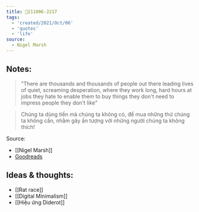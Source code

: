 ```yaml
---
title: 💬211006-2217
tags:
  - 'created/2021/Oct/06'
  - 'quotes'
  - 'life'
source:
  - Nigel Marsh
---
```


## Notes:
> "There are thousands and thousands of people out there leading lives of quiet, screaming desperation, where they work long, hard hours at jobs they hate to enable them to buy things they don't need to impress people they don't like"

> Chúng ta dùng tiền mà chúng ta không có, để mua những thứ chúng ta không cần, nhằm gây ấn tượng với những người chúng ta không thích!

Source:
- [[Nigel Marsh]]
- [Goodreads](https://www.goodreads.com/quotes/682030-there-are-thousands-and-thousands-of-people-out-there-leading)

## Ideas & thoughts:
- [[Rat race]]
- [[Digital Minimalism]]
- [[Hiệu ứng Diderot]]
